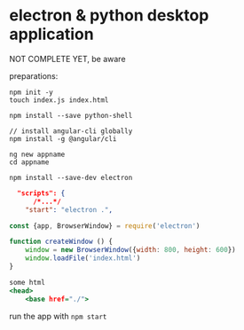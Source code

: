 # electron & python desktop application

NOT COMPLETE YET, be aware

preparations:

```shell
npm init -y
touch index.js index.html

npm install --save python-shell

// install angular-cli globally
npm install -g @angular/cli

ng new appname
cd appname

npm install --save-dev electron
```

```package.json
  "scripts": {
      /*...*/
    "start": "electron .",
```

```index.js
const {app, BrowserWindow} = require('electron')

function createWindow () {
    window = new BrowserWindow({width: 800, height: 600})
    window.loadFile('index.html')
}

```

```index.html
some html
<head>
    <base href="./">
```

run the app with `npm start`
